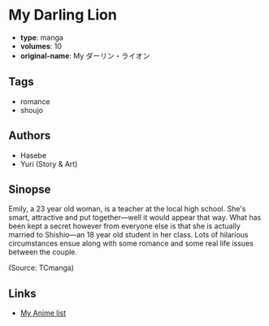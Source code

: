 # My Darling Lion

-   **type**: manga
-   **volumes**: 10
-   **original-name**: My ダーリン・ライオン

## Tags

-   romance
-   shoujo

## Authors

-   Hasebe
-   Yuri (Story & Art)

## Sinopse

Emily, a 23 year old woman, is a teacher at the local high school. She's smart, attractive and put together—well it would appear that way. What has been kept a secret however from everyone else is that she is actually married to Shishio—an 18 year old student in her class. Lots of hilarious circumstances ensue along with some romance and some real life issues between the couple.

(Source: TCmanga)

## Links

-   [My Anime list](https://myanimelist.net/manga/5684/My_Darling_Lion)
